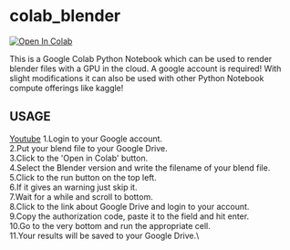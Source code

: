 # colab_blender

[![Open In Colab](https://colab.research.google.com/assets/colab-badge.svg)](https://colab.research.google.com/github/enes4949/colab_blender/blob/master/runblender.ipynb)


This is a Google Colab Python Notebook which can be used to render blender files with a GPU in the cloud. A google account is required!
With slight modifications it can also be used with other Python Notebook compute offerings like kaggle!

USAGE
-----
[Youtube](https://youtu.be/AjdaiAgyF0w)
1.Login to your Google account.\
2.Put your blend file to your Google Drive.\
3.Click to the 'Open in Colab' button.\
4.Select the Blender version and write the filename of your blend file.\
5.Click to the run button on the top left.\
6.If it gives an warning just skip it.\
7.Wait for a while and scroll to bottom.\
8.Click to the link about Google Drive and login to your account.\
9.Copy the authorization code, paste it to the field and hit enter.\
10.Go to the very bottom and run the appropriate cell.\
11.Your results will be saved to your Google Drive.\
